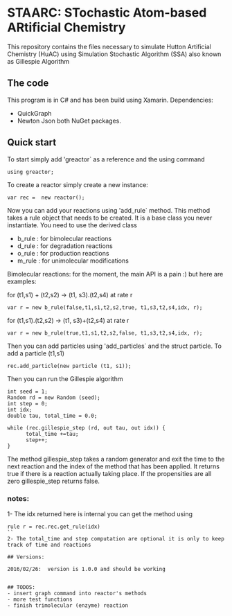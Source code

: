 # STAARC: STochastic Atom-based ARtificial Chemistry

This repository contains the files necessary to simulate Hutton Artificial Chemistry (HuAC) using Simulation Stochastic Algorithm (SSA) also known as Gillespie Algorithm


## The code 

This program is in C# and has been build using Xamarin. 
Dependencies:
- QuickGraph 
- Newton Json 
both NuGet packages. 


## Quick start 

To start simply add 'greactor` as a reference and the using command 

```
using greactor; 
```

To create a reactor simply create a new instance:
```
var rec =  new reactor();
```

Now you can add your reactions using 'add_rule` method. This method takes a rule object that needs to be created. It is a base class you never instantiate. You need to use the derived class

- b_rule : for bimolecular reactions 
- d_rule : for degradation reactions 
- o_rule : for production reactions
- m_rule : for unimolecular modifications 



Bimolecular reactions: for the moment, the main API is a pain :) but here are examples:

for (t1,s1) + (t2,s2) -> (t1, s3).(t2,s4) at rate r 
```
var r = new b_rule(false,t1,s1,t2,s2,true, t1,s3,t2,s4,idx, r);
```

for (t1,s1).(t2,s2) -> (t1, s3)+(t2,s4) at rate r 
```
var r = new b_rule(true,t1,s1,t2,s2,false, t1,s3,t2,s4,idx, r);
```

Then you can add particles using 'add_particles` and the struct particle. To add a particle (t1,s1)
```
rec.add_particle(new particle (t1, s1));
```

Then you can run the Gillespie algorithm 

```
int seed = 1;
Random rd = new Random (seed);
int step = 0;
int idx;
double tau, total_time = 0.0;

while (rec.gillespie_step (rd, out tau, out idx)) {
      total_time +=tau;
      step++;
}
```

The method gillespie_step takes a random generator and exit the time to the next reaction and the index of the method that has been applied. It returns true if there is a reaction actually taking place. If the propensities are all zero gillespie_step returns false. 

### notes:

1- The idx returned here is internal you can get the method using 

```
rule r = rec.rec.get_rule(idx) 
``
2- The total_time and step computation are optional it is only to keep track of time and reactions 

## Versions:

2016/02/26:  version is 1.0.0 and should be working 


## TODOS: 
- insert graph command into reactor's methods
- more test functions 
- finish trimolecular (enzyme) reaction 


